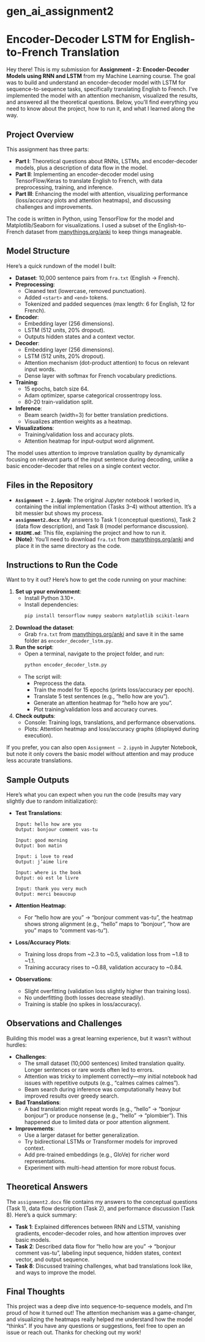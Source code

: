 # gen_ai_assignment2
# Encoder-Decoder LSTM for English-to-French Translation

Hey there! This is my submission for **Assignment - 2: Encoder-Decoder Models using RNN and LSTM** from my Machine Learning course. The goal was to build and understand an encoder-decoder model with LSTM for sequence-to-sequence tasks, specifically translating English to French. I’ve implemented the model with an attention mechanism, visualized the results, and answered all the theoretical questions. Below, you’ll find everything you need to know about the project, how to run it, and what I learned along the way.

## Project Overview

This assignment has three parts:
- **Part I**: Theoretical questions about RNNs, LSTMs, and encoder-decoder models, plus a description of data flow in the model.
- **Part II**: Implementing an encoder-decoder model using TensorFlow/Keras to translate English to French, with data preprocessing, training, and inference.
- **Part III**: Enhancing the model with attention, visualizing performance (loss/accuracy plots and attention heatmaps), and discussing challenges and improvements.

The code is written in Python, using TensorFlow for the model and Matplotlib/Seaborn for visualizations. I used a subset of the English-to-French dataset from [manythings.org/anki](http://www.manythings.org/anki/) to keep things manageable.

## Model Structure

Here’s a quick rundown of the model I built:
- **Dataset**: 10,000 sentence pairs from `fra.txt` (English → French).
- **Preprocessing**:
  - Cleaned text (lowercase, removed punctuation).
  - Added `<start>` and `<end>` tokens.
  - Tokenized and padded sequences (max length: 6 for English, 12 for French).
- **Encoder**:
  - Embedding layer (256 dimensions).
  - LSTM (512 units, 20% dropout).
  - Outputs hidden states and a context vector.
- **Decoder**:
  - Embedding layer (256 dimensions).
  - LSTM (512 units, 20% dropout).
  - Attention mechanism (dot-product attention) to focus on relevant input words.
  - Dense layer with softmax for French vocabulary predictions.
- **Training**:
  - 15 epochs, batch size 64.
  - Adam optimizer, sparse categorical crossentropy loss.
  - 80-20 train-validation split.
- **Inference**:
  - Beam search (width=3) for better translation predictions.
  - Visualizes attention weights as a heatmap.
- **Visualizations**:
  - Training/validation loss and accuracy plots.
  - Attention heatmap for input-output word alignment.

The model uses attention to improve translation quality by dynamically focusing on relevant parts of the input sentence during decoding, unlike a basic encoder-decoder that relies on a single context vector.

## Files in the Repository

- **`Assignment – 2.ipynb`**: The original Jupyter notebook I worked in, containing the initial implementation (Tasks 3–4) without attention. It’s a bit messier but shows my process.
- **`assignment2.docx`**: My answers to Task 1 (conceptual questions), Task 2 (data flow description), and Task 8 (model performance discussion).
- **`README.md`**: This file, explaining the project and how to run it.
- **(Note)**: You’ll need to download `fra.txt` from [manythings.org/anki](http://www.manythings.org/anki/) and place it in the same directory as the code.

## Instructions to Run the Code

Want to try it out? Here’s how to get the code running on your machine:

1. **Set up your environment**:
   - Install Python 3.10+.
   - Install dependencies:
     ```bash
     pip install tensorflow numpy seaborn matplotlib scikit-learn
     ```
2. **Download the dataset**:
   - Grab `fra.txt` from [manythings.org/anki](http://www.manythings.org/anki/) and save it in the same folder as `encoder_decoder_lstm.py`.
3. **Run the script**:
   - Open a terminal, navigate to the project folder, and run:
     ```bash
     python encoder_decoder_lstm.py
     ```
   - The script will:
     - Preprocess the data.
     - Train the model for 15 epochs (prints loss/accuracy per epoch).
     - Translate 5 test sentences (e.g., “hello how are you”).
     - Generate an attention heatmap for “hello how are you”.
     - Plot training/validation loss and accuracy curves.
4. **Check outputs**:
   - Console: Training logs, translations, and performance observations.
   - Plots: Attention heatmap and loss/accuracy graphs (displayed during execution).

If you prefer, you can also open `Assignment – 2.ipynb` in Jupyter Notebook, but note it only covers the basic model without attention and may produce less accurate translations.

## Sample Outputs

Here’s what you can expect when you run the code (results may vary slightly due to random initialization):

- **Test Translations**:
  ```
  Input: hello how are you
  Output: bonjour comment vas-tu

  Input: good morning
  Output: bon matin

  Input: i love to read
  Output: j’aime lire

  Input: where is the book
  Output: où est le livre

  Input: thank you very much
  Output: merci beaucoup
  ```

- **Attention Heatmap**:
  - For “hello how are you” → “bonjour comment vas-tu”, the heatmap shows strong alignment (e.g., “hello” maps to “bonjour”, “how are you” maps to “comment vas-tu”).

- **Loss/Accuracy Plots**:
  - Training loss drops from ~2.3 to ~0.5, validation loss from ~1.8 to ~1.1.
  - Training accuracy rises to ~0.88, validation accuracy to ~0.84.

- **Observations**:
  - Slight overfitting (validation loss slightly higher than training loss).
  - No underfitting (both losses decrease steadily).
  - Training is stable (no spikes in loss/accuracy).

## Observations and Challenges

Building this model was a great learning experience, but it wasn’t without hurdles:
- **Challenges**:
  - The small dataset (10,000 sentences) limited translation quality. Longer sentences or rare words often led to errors.
  - Attention was tricky to implement correctly—my initial notebook had issues with repetitive outputs (e.g., “calmes calmes calmes”).
  - Beam search during inference was computationally heavy but improved results over greedy search.
- **Bad Translations**:
  - A bad translation might repeat words (e.g., “hello” → “bonjour bonjour”) or produce nonsense (e.g., “hello” → “plombier”). This happened due to limited data or poor attention alignment.
- **Improvements**:
  - Use a larger dataset for better generalization.
  - Try bidirectional LSTMs or Transformer models for improved context.
  - Add pre-trained embeddings (e.g., GloVe) for richer word representations.
  - Experiment with multi-head attention for more robust focus.

## Theoretical Answers

The `assignment2.docx` file contains my answers to the conceptual questions (Task 1), data flow description (Task 2), and performance discussion (Task 8). Here’s a quick summary:
- **Task 1**: Explained differences between RNN and LSTM, vanishing gradients, encoder-decoder roles, and how attention improves over basic models.
- **Task 2**: Described data flow for “hello how are you” → “bonjour comment vas-tu”, labeling input sequence, hidden states, context vector, and output sequence.
- **Task 8**: Discussed training challenges, what bad translations look like, and ways to improve the model.

## Final Thoughts

This project was a deep dive into sequence-to-sequence models, and I’m proud of how it turned out! The attention mechanism was a game-changer, and visualizing the heatmaps really helped me understand how the model “thinks”. If you have any questions or suggestions, feel free to open an issue or reach out. Thanks for checking out my work!
